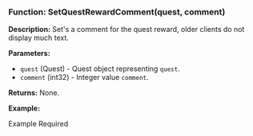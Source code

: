 ### Function: SetQuestRewardComment(quest, comment)

**Description:**
Set's a comment for the quest reward, older clients do not display much text.

**Parameters:**
- `quest` (Quest) - Quest object representing `quest`.
- `comment` (int32) - Integer value `comment`.

**Returns:** None.

**Example:**

Example Required
